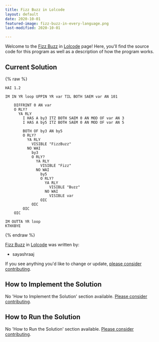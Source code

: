```yaml
---
title: Fizz Buzz in Lolcode
layout: default
date: 2020-10-01
featured-image: fizz-buzz-in-every-language.png
last-modified: 2020-10-01

---
```


Welcome to the [Fizz Buzz](https://rzuckerm.github.io/sample-programs-website-copy/projects/fizz-buzz) in [Lolcode](https://rzuckerm.github.io/sample-programs-website-copy/languages/lolcode) page! Here, you'll find the source code for this program as well as a description of how the program works.

## Current Solution

{% raw %}

```lolcode
HAI 1.2

IM IN YR loop UPPIN YR var TIL BOTH SAEM var AN 101

    DIFFRINT 0 AN var
    O RLY?
      YA RLY
        I HAS A by3 ITZ BOTH SAEM 0 AN MOD OF var AN 3
        I HAS A by5 ITZ BOTH SAEM 0 AN MOD OF var AN 5
        
        BOTH OF by3 AN by5 
        O RLY?
          YA RLY
            VISIBLE "FizzBuzz"
          NO WAI
            by3
            O RLY?
              YA RLY
                VISIBLE "Fizz"
              NO WAI
                by5
                O RLY?
                  YA RLY
                    VISIBLE "Buzz"
                  NO WAI
                    VISIBLE var
                OIC
            OIC
        OIC
    OIC
    
IM OUTTA YR loop
KTHXBYE
```

{% endraw %}

[Fizz Buzz](https://rzuckerm.github.io/sample-programs-website-copy/projects/fizz-buzz) in [Lolcode](https://rzuckerm.github.io/sample-programs-website-copy/languages/lolcode) was written by:

- sayashraaj

If you see anything you'd like to change or update, [please consider contributing](https://github.com/TheRenegadeCoder/sample-programs).

## How to Implement the Solution

No 'How to Implement the Solution' section available. [Please consider contributing](https://github.com/TheRenegadeCoder/sample-programs-website).

## How to Run the Solution

No 'How to Run the Solution' section available. [Please consider contributing](https://github.com/TheRenegadeCoder/sample-programs-website).